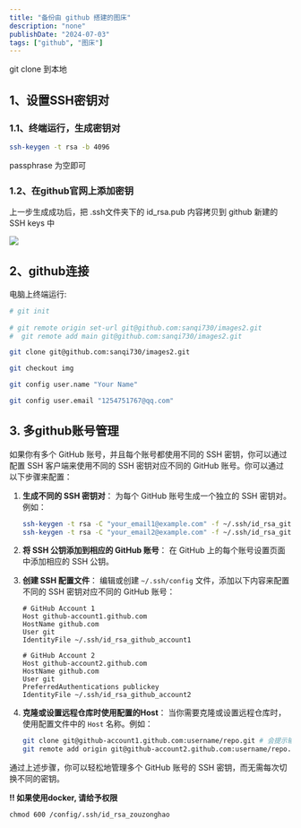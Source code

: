 ```yaml
---
title: "备份由 github 搭建的图床"
description: "none"
publishDate: "2024-07-03"
tags: ["github", "图床"]
---
```

git clone 到本地
<!-- more --> 
## 1、**设置SSH密钥对**

### 1.1、终端运行，生成密钥对

```bash
ssh-keygen -t rsa -b 4096
```

passphrase 为空即可

### 1.2、在github官网上添加密钥
上一步生成成功后，把 .ssh文件夹下的 id_rsa.pub 内容拷贝到 github  新建的 SSH keys 中

![](https://i.730307.xyz/202407040237022.avif)



## 2、github连接
电脑上终端运行:
```bash
# git init
 
# git remote origin set-url git@github.com:sanqi730/images2.git
#  git remote add main git@github.com:sanqi730/images2.git

git clone git@github.com:sanqi730/images2.git

git checkout img

git config user.name "Your Name"

git config user.email "1254751767@qq.com"
```

## 3. 多github账号管理

如果你有多个 GitHub 账号，并且每个账号都使用不同的 SSH 密钥，你可以通过配置 SSH 客户端来使用不同的 SSH 密钥对应不同的 GitHub 账号。你可以通过以下步骤来配置：

1. **生成不同的 SSH 密钥对**： 为每个 GitHub 账号生成一个独立的 SSH 密钥对。例如：

   ```sh
   ssh-keygen -t rsa -C "your_email1@example.com" -f ~/.ssh/id_rsa_github_account1
   ssh-keygen -t rsa -C "your_email2@example.com" -f ~/.ssh/id_rsa_github_account2
   ```

2. **将 SSH 公钥添加到相应的 GitHub 账号**： 在 GitHub 上的每个账号设置页面中添加相应的 SSH 公钥。

3. **创建 SSH 配置文件**： 编辑或创建 `~/.ssh/config` 文件，添加以下内容来配置不同的 SSH 密钥对应不同的 GitHub 账号：

   ```config
   # GitHub Account 1
   Host github-account1.github.com
   HostName github.com
   User git
   IdentityFile ~/.ssh/id_rsa_github_account1
   
   # GitHub Account 2
   Host github-account2.github.com
   HostName github.com
   User git
   PreferredAuthentications publickey
   IdentityFile ~/.ssh/id_rsa_github_account2
   ```

4. **克隆或设置远程仓库时使用配置的Host**： 当你需要克隆或设置远程仓库时，使用配置文件中的 `Host` 名称。例如：

   ```sh
   git clone git@github-account1.github.com:username/repo.git # 会提示输入yes
   git remote add origin git@github-account2.github.com:username/repo.git
   ```

通过上述步骤，你可以轻松地管理多个 GitHub 账号的 SSH 密钥，而无需每次切换不同的密钥。

**!! 如果使用docker, 请给予权限**
```
chmod 600 /config/.ssh/id_rsa_zouzonghao
```
